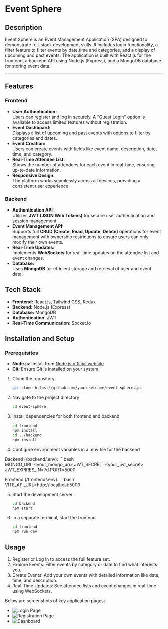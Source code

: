 # Event Sphere

## Description
Event Sphere is an Event Management Application (SPA) designed to demonstrate full-stack development skills. It includes login functionality, a filter feature to filter events by date,time and categories, and a display of upcoming and past events. The application is built with React.js for the frontend, a backend API using Node.js (Express), and a MongoDB database for storing event data.

---


## Features  
### Frontend  
- **User Authentication:**  
  Users can register and log in securely. A "Guest Login" option is available to access limited features without registration.  
- **Event Dashboard:**  
  Displays a list of upcoming and past events with options to filter by categories and dates.  
- **Event Creation:**  
  Users can create events with fields like event name, description, date, time, and category.  
- **Real-Time Attendee List:**  
  Shows the number of attendees for each event in real-time, ensuring up-to-date information.  
- **Responsive Design:**  
  The platform works seamlessly across all devices, providing a consistent user experience.  

### Backend  
- **Authentication API:**  
  Utilizes **JWT (JSON Web Tokens)** for secure user authentication and session management.  
- **Event Management API:**  
  Supports full **CRUD (Create, Read, Update, Delete)** operations for event management with ownership restrictions to ensure users can only modify their own events.  
- **Real-Time Updates:**  
  Implements **WebSockets** for real-time updates on the attendee list and event changes.  
- **Database:**  
  Uses **MongoDB** for efficient storage and retrieval of user and event data.  

## Tech Stack  
- **Frontend:** React.js, Tailwind CSS, Redux
- **Backend:** Node.js (Express)  
- **Database:** MongoDB  
- **Authentication:** JWT  
- **Real-Time Communication:** Socket.io  


## Installation and Setup  

### Prerequisites
- **Node.js**: Install from [Node.js official website](https://nodejs.org/en/download)
- **Git**: Ensure Git is installed on your system.

1. Clone the repository:  
   ```bash  
   git clone https://github.com/yourusername/event-sphere.git 

2. Navigate to the project directory
    ```bash  
    cd event-sphere 

3. Install dependencies for both frontend and backend
    ```bash  
    cd frontend  
    npm install  
    cd ../backend  
    npm install 

4. Configure environment variables in a .env file for the backend

  Backend (/backend/.env):
    ```bash  
    MONGO_URI=<your_mongo_uri>
    JWT_SECRET=<your_jwt_secret>
    JWT_EXPIRES_IN=7d
    PORT=5000

  Frontend (/frontend/.env):
    ```bash  
    VITE_API_URL=http://localhost:5000

5. Start the development server
    ```bash  
    cd backend  
    npm start  

6. In a separate terminal, start the frontend
    ```bash  
    cd frontend  
    npm run dev  


## Usage
1. Register or Log In to access the full feature set.
2. Explore Events: Filter events by category or date to find what interests you.
3. Create Events: Add your own events with detailed information like date, time, and description.
4. Real-Time Updates:  See attendee lists and event changes in real-time using WebSockets.

Below are screenshots of key application pages:

  - ![Login Page](images/login.png "Login Page")
  - ![Registration Page](images/register.png "Registration Page")
  - ![Dashboard](images/dashboard.png " Dashboard")